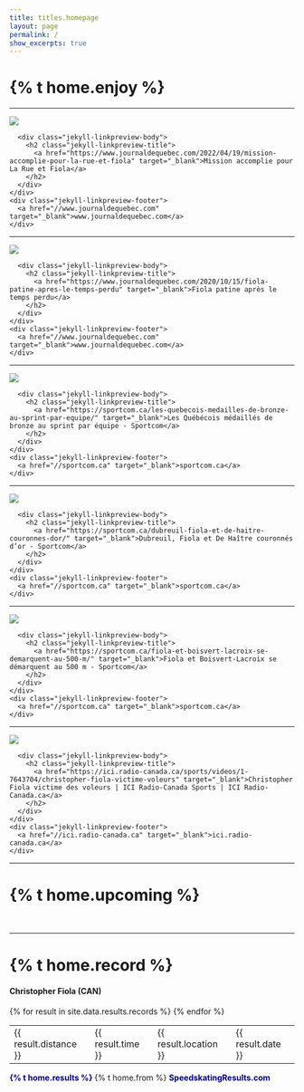 ```yaml
---
title: titles.homepage
layout: page
permalink: /
show_excerpts: true
---
```

# {% t home.enjoy %}

---
<div class="jekyll-linkpreview-wrapper">

  <div class="jekyll-linkpreview-wrapper-inner">
    <div class="jekyll-linkpreview-content">
<div class="jekyll-linkpreview-image">
  <a href="https://www.journaldequebec.com/2022/04/19/mission-accomplie-pour-la-rue-et-fiola" target="_blank">
    <img src="https://m1.quebecormedia.com/emp/emp/66291257_4220199ae0f902-f686-405f-a4c3-40ed682d3cc7_ORIGINAL.jpg"/>
  </a>
</div>

      <div class="jekyll-linkpreview-body">
        <h2 class="jekyll-linkpreview-title">
          <a href="https://www.journaldequebec.com/2022/04/19/mission-accomplie-pour-la-rue-et-fiola" target="_blank">Mission accomplie pour La Rue et Fiola</a>
        </h2>
      </div>
    </div>
    <div class="jekyll-linkpreview-footer">
      <a href="//www.journaldequebec.com" target="_blank">www.journaldequebec.com</a>
    </div>
  </div>
</div>

<hr />
<div class="jekyll-linkpreview-wrapper">
  <div class="jekyll-linkpreview-wrapper-inner">
    <div class="jekyll-linkpreview-content">
<div class="jekyll-linkpreview-image">
  <a href="https://www.journaldequebec.com/2020/10/15/fiola-patine-apres-le-temps-perdu" target="_blank">
    <img src="https://m1.quebecormedia.com/emp/emp/Cropsfd9b5a5f-93aa-407b-8946-deb59cee014b_ORIGINAL.jpg"/>
  </a>
</div>

      <div class="jekyll-linkpreview-body">
        <h2 class="jekyll-linkpreview-title">
          <a href="https://www.journaldequebec.com/2020/10/15/fiola-patine-apres-le-temps-perdu" target="_blank">Fiola patine après le temps perdu</a>
        </h2>
      </div>
    </div>
    <div class="jekyll-linkpreview-footer">
      <a href="//www.journaldequebec.com" target="_blank">www.journaldequebec.com</a>
    </div>
  </div>
</div>

<hr />
<div class="jekyll-linkpreview-wrapper">
  <div class="jekyll-linkpreview-wrapper-inner">
    <div class="jekyll-linkpreview-content">
<div class="jekyll-linkpreview-image">
  <a href="https://sportcom.ca/les-quebecois-medailles-de-bronze-au-sprint-par-equipe/" target="_blank">
    <img src="https://sportcom.ca/wp-content/uploads/2021/03/FiolaDubreuil2018.jpg"/>
  </a>
</div>

      <div class="jekyll-linkpreview-body">
        <h2 class="jekyll-linkpreview-title">
          <a href="https://sportcom.ca/les-quebecois-medailles-de-bronze-au-sprint-par-equipe/" target="_blank">Les Québécois médaillés de bronze au sprint par équipe - Sportcom</a>
        </h2>
      </div>
    </div>
    <div class="jekyll-linkpreview-footer">
      <a href="//sportcom.ca" target="_blank">sportcom.ca</a>
    </div>
  </div>
</div>

<hr />
<div class="jekyll-linkpreview-wrapper">
  <div class="jekyll-linkpreview-wrapper-inner">
    <div class="jekyll-linkpreview-content">
<div class="jekyll-linkpreview-image">
  <a href="https://sportcom.ca/dubreuil-fiola-et-de-haitre-couronnes-dor/" target="_blank">
    <img src="https://sportcom.ca/wp-content/uploads/2021/03/FiolaChristopher20162017.jpg"/>
  </a>
</div>

      <div class="jekyll-linkpreview-body">
        <h2 class="jekyll-linkpreview-title">
          <a href="https://sportcom.ca/dubreuil-fiola-et-de-haitre-couronnes-dor/" target="_blank">Dubreuil, Fiola et De Haître couronnés d’or - Sportcom</a>
        </h2>
      </div>
    </div>
    <div class="jekyll-linkpreview-footer">
      <a href="//sportcom.ca" target="_blank">sportcom.ca</a>
    </div>
  </div>
</div>

<hr />
<div class="jekyll-linkpreview-wrapper">
  <div class="jekyll-linkpreview-wrapper-inner">
    <div class="jekyll-linkpreview-content">
<div class="jekyll-linkpreview-image">
  <a href="https://sportcom.ca/fiola-et-boisvert-lacroix-se-demarquent-au-500-m/" target="_blank">
    <img src="https://sportcom.ca/wp-content/uploads/2021/03/BoisvertLacroixAlex2016_1.jpg"/>
  </a>
</div>

      <div class="jekyll-linkpreview-body">
        <h2 class="jekyll-linkpreview-title">
          <a href="https://sportcom.ca/fiola-et-boisvert-lacroix-se-demarquent-au-500-m/" target="_blank">Fiola et Boisvert-Lacroix se démarquent au 500 m - Sportcom</a>
        </h2>
      </div>
    </div>
    <div class="jekyll-linkpreview-footer">
      <a href="//sportcom.ca" target="_blank">sportcom.ca</a>
    </div>
  </div>
</div>

<hr />
<div class="jekyll-linkpreview-wrapper">
  <div class="jekyll-linkpreview-wrapper-inner">
    <div class="jekyll-linkpreview-content">
<div class="jekyll-linkpreview-image">
  <a href="https://ici.radio-canada.ca/sports/videos/1-7643704/christopher-fiola-victime-voleurs" target="_blank">
    <img src="https://ici.radio-canada.ca/audio-video/lib/img/extraits/HR/2016-12-04_10_34_54_NSPORTS_0000_01_01.jpeg"/>
  </a>
</div>

      <div class="jekyll-linkpreview-body">
        <h2 class="jekyll-linkpreview-title">
          <a href="https://ici.radio-canada.ca/sports/videos/1-7643704/christopher-fiola-victime-voleurs" target="_blank">Christopher Fiola victime des voleurs | ICI Radio-Canada Sports | ICI Radio-Canada.ca</a>
        </h2>
      </div>
    </div>
    <div class="jekyll-linkpreview-footer">
      <a href="//ici.radio-canada.ca" target="_blank">ici.radio-canada.ca</a>
    </div>
  </div>
</div>


---
# {% t home.upcoming %}

<div data-tockify-component="mini" data-tockify-calendar="chrisfiola.github.io"></div>
<script data-cfasync="false" data-tockify-script="embed" src="https://public.tockify.com/browser/embed.js"></script><br />

---

<!-- Personal Records table -->
<head>
  <meta http-equiv="content-type" content="text/html; charset=utf-8" />
  <style type="text/css" media="screen">
    table.records {margin: 1em; border-collapse: collapse; }
    table.records td {padding: .2em .5em; }
    table.records td.distance {width: 5em; font-weight: bold;}
    table.records td.time {width: 5em; text-align: right;}
    table.records td.date {}
    table.records td.location {width: 15em;}
    a {color: navy; text-decoration: none; font-weight: bold;}
    a:visited {font-weight: normal;}
    a:hover {color: crimson;}
  </style>
  <title>{% t home.record %}</title>
</head>
<body>
  <h1>{% t home.record %}</h1>
  <h4>Christopher Fiola (CAN)</h4>
  <table>
  	{% for result in site.data.results.records %}
  	<tr>
  		<td>{{ result.distance }}</td>
  		<td>{{ result.time }}</td>
  		<td>{{ result.location }}</td>
  		<td>{{ result.date }}</td>
  	</tr>
  	{% endfor %}
  </table>
  <p><a href="https://speedskatingresults.com/index.php?p=17&s=46453"> {% t home.results %} </a> {% t home.from %} <a href="https://speedskatingresults.com">SpeedskatingResults.com</a></p>
</body>
